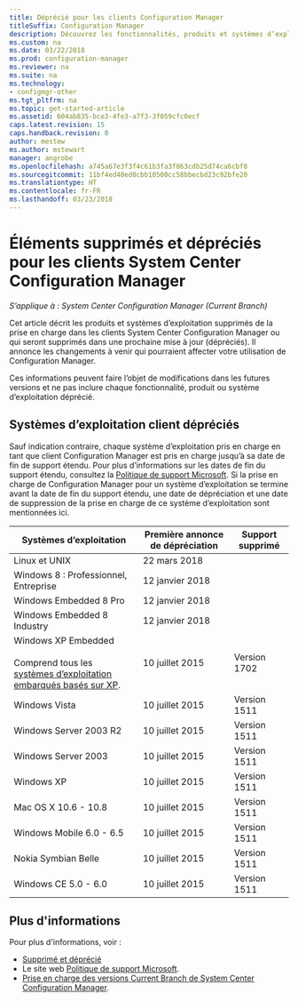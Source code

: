 ```yaml
---
title: Déprécié pour les clients Configuration Manager
titleSuffix: Configuration Manager
description: Découvrez les fonctionnalités, produits et systèmes d’exploitation que System Center Configuration Manager ne prend plus en charge pour les clients.
ms.custom: na
ms.date: 03/22/2018
ms.prod: configuration-manager
ms.reviewer: na
ms.suite: na
ms.technology:
- configmgr-other
ms.tgt_pltfrm: na
ms.topic: get-started-article
ms.assetid: 604ab835-bce3-4fe3-a7f3-3f059cfc0ecf
caps.latest.revision: 15
caps.handback.revision: 0
author: mestew
ms.author: mstewart
manager: angrobe
ms.openlocfilehash: a745a67e3f3f4c61b3fa3f863cdb25d74ca6cbf8
ms.sourcegitcommit: 11bf4ed40ed0cbb10500cc58bbecbd23c92bfe20
ms.translationtype: HT
ms.contentlocale: fr-FR
ms.lasthandoff: 03/23/2018
---
```

# <a name="removed-and-deprecated-items-for-system-center-configuration-manager-clients"></a>Éléments supprimés et dépréciés pour les clients System Center Configuration Manager

*S’applique à : System Center Configuration Manager (Current Branch)*

Cet article décrit les produits et systèmes d’exploitation supprimés de la prise en charge dans les clients System Center Configuration Manager ou qui seront supprimés dans une prochaine mise à jour (dépréciés). Il annonce les changements à venir qui pourraient affecter votre utilisation de Configuration Manager.  

Ces informations peuvent faire l’objet de modifications dans les futures versions et ne pas inclure chaque fonctionnalité, produit ou système d’exploitation déprécié.  

## <a name="deprecated-client-operating-systems"></a>Systèmes d’exploitation client dépréciés  

 Sauf indication contraire, chaque système d’exploitation pris en charge en tant que client Configuration Manager est pris en charge jusqu’à sa date de fin de support étendu. Pour plus d’informations sur les dates de fin du support étendu, consultez la [Politique de support Microsoft](https://support.microsoft.com/lifecycle). Si la prise en charge de Configuration Manager pour un système d’exploitation se termine avant la date de fin du support étendu, une date de dépréciation et une date de suppression de la prise en charge de ce système d’exploitation sont mentionnées ici.  

|**Systèmes d’exploitation**|**Première annonce de dépréciation**|**Support supprimé**|  
|-|-|-|
|Linux et UNIX|22 mars 2018||
|Windows 8 : Professionnel, Entreprise|12 janvier 2018||
|Windows Embedded 8 Pro|12 janvier 2018||
|Windows Embedded 8 Industry|12 janvier 2018||
|Windows XP Embedded <br><br> Comprend tous les [systèmes d’exploitation embarqués basés sur XP](/sccm/core/plan-design/configs/supported-operating-systems-for-clients-and-devices#windows-embedded-computers).|10 juillet 2015|Version 1702| 
|Windows Vista|10 juillet 2015|Version 1511| 
|Windows Server 2003 R2|10 juillet 2015|Version 1511|
|Windows Server 2003|10 juillet 2015|Version 1511|   
|Windows XP|10 juillet 2015|Version 1511|  
|Mac OS X 10.6 - 10.8|10 juillet 2015|Version 1511|  
|Windows Mobile 6.0 - 6.5|10 juillet 2015|Version 1511|  
|Nokia Symbian Belle|10 juillet 2015|Version 1511|  
|Windows CE 5.0 - 6.0|10 juillet 2015|Version 1511|  


## <a name="more-information"></a>Plus d'informations
Pour plus d'informations, voir :
 - [Supprimé et déprécié](/sccm/core/plan-design/changes/deprecated/removed-and-deprecated)
 - Le site web [Politique de support Microsoft](https://support.microsoft.com/lifecycle).
 - [Prise en charge des versions Current Branch de System Center Configuration Manager](/sccm/core/servers/manage/current-branch-versions-supported).